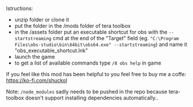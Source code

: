Istructions:

- unzip folder or clone it
- put the folder in the /mods folder of tera toolbox
- in the /assets folder put an executable shortcut for obs with the `--startstreaming` cmd at the end of the "Target" field (eg. `"C:\Program Files\obs-studio\bin\64bit\obs64.exe" --startstreaming`) and name it "obs_executable_shortcut.lnk"
- launch the game
- to get a list of available commands type `/8 obs help` in game

If you feel like this mod has been helpful to you feel free to buy me a coffe: https://ko-fi.com/shuckol

Note: `/node_modules` sadly needs to be pushed in the repo because tera-toolbox doesn't support installing dependencies automatically..

